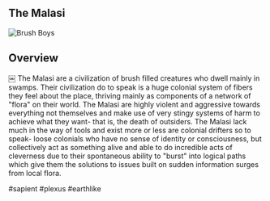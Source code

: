 ## The Malasi

![Brush Boys](/Stellar_Abyss_Setting_Bible/Photo_Directory/Malasi.JPG "Brush Boys")

## Overview
￼
The Malasi are a civilization of brush filled creatures who dwell mainly in swamps.  Their civilization do to speak is a huge colonial system of fibers they feel about the place, thriving mainly as components of a network of "flora" on their world.  The Malasi are highly violent and aggressive towards everything not themselves and make use of very stingy systems of harm to achieve what they want- that is, the death of outsiders.  The Malasi lack much in the way of tools and exist more or less are colonial drifters so to speak- loose colonials who have no sense of identity or consciousness, but collectively act as something alive and able to do incredible acts of cleverness due to their spontaneous ability to "burst" into logical paths which give them the solutions to issues built on sudden information surges from local flora.  

#sapient 
#plexus 
#earthlike 